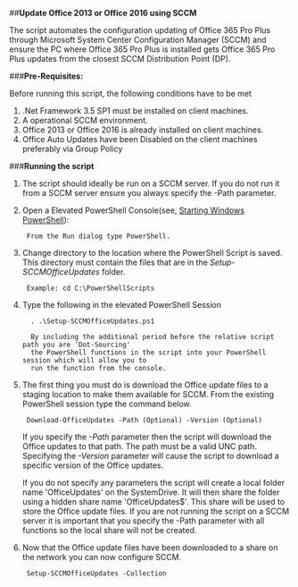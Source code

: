 ##**Update Office 2013 or Office 2016 using SCCM**

The script automates the configuration  updating of Office 365 Pro Plus through Microsoft System Center Configuration Manager (SCCM) and ensure the PC where Office 365 Pro Plus is installed gets Office 365 Pro Plus updates from the closest SCCM Distribution Point (DP).

###**Pre-Requisites:**

Before running this script, the following conditions have to be met

1. .Net Framework 3.5 SP1 must be installed on client machines.
2. A operational SCCM environment.
3. Office 2013 or Office 2016 is already installed on client machines. 
4. Office Auto Updates have been Disabled on the client machines preferably via Group Policy

###**Running the script**

1. The script should ideally be run on a SCCM server.  If you do not run it from a SCCM server ensure you always specify the -Path parameter.
2. Open a Elevated PowerShell Console(see, [Starting Windows PowerShell](https://technet.microsoft.com/en-us/library/hh857343.aspx)):

		From the Run dialog type PowerShell.

3. Change directory to the location where the PowerShell Script is saved.   This directory must contain the files that are in the *Setup-SCCMOfficeUpdates* folder.

		Example: cd C:\PowerShellScripts

4. Type the following in the elevated PowerShell Session

		 . .\Setup-SCCMOfficeUpdates.ps1
         
         By including the additional period before the relative script path you are 'Dot-Sourcing' 
		 the PowerShell functions in the script into your PowerShell session which will allow you to 
		 run the function from the console.

5. The first thing you must do is download the Office update files to a staging location to make them available for SCCM. From the existing PowerShell session type the command below.

		Download-OfficeUpdates -Path (Optional) -Version (Optional)
        
	If you specify the *-Path* parameter then the script will download the Office updates to that path. The path must be a valid UNC path. Specifying the *-Version* parameter will cause the script to download a specific version of the Office updates.
    
    If you do not specify any parameters the script will create a local folder name 'OfficeUpdates' on the SystemDrive.  It will then share the folder using a hidden share name 'OfficeUpdates$'. This share will be used to store the Office update files. If you are not running the script on a SCCM server it is important that you specify the -Path parameter with all functions so the local share will not be created.
    
6. Now that the Office update files have been downloaded to a share on the network you can now configure SCCM.

		Setup-SCCMOfficeUpdates -Collection 

